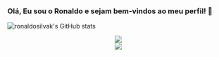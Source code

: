 ### Olá, Eu sou o Ronaldo e sejam bem-vindos ao meu perfil! 👋

<!--
**ronaldosilvak/ronaldosilvak** is a ✨ _special_ ✨ repository because its `README.md` (this file) appears on your GitHub profile.

Here are some ideas to get you started:

- 🔭 I’m currently working on ...
- 🌱 I’m currently learning ...
- 👯 I’m looking to collaborate on ...
- 🤔 I’m looking for help with ...
- 💬 Ask me about ...
- 📫 How to reach me: ...
- 😄 Pronouns: ...
- ⚡ Fun fact: ...
-->

![ronaldosilvak's GitHub stats](https://github-readme-stats.vercel.app/api?username=ronaldosilvak&show_icons=true&theme=tokyonight)

<divs style="display: flex; flex-direction: column; align-items: center; text-align: center;">
  <a href="mailto:ronaldosilvanp.360@gmail.com"><img src="https://img.shields.io/badge/-Gmail-%23333?style=for-the-badge&logo=gmail&logoColor=white" target="_blank"></a>
  <a href="https://www.linkedin.com/in/ronaldo-silva-7727b8272/" target="_blank"><img src="https://img.shields.io/badge/-LinkedIn-%230077B5?style=for-the-badge&logo=linkedin&logoColor=white" target="_blank"></a>
</div>
